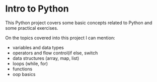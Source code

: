 # Intro to Python
<p> This Python project covers some basic concepts related to Python and some practical exercises. <br>
<p>On the topics covered into this project I can mention: <br>
<ul>
<li>variables and data types </li>
<li>operators and flow control(if else, switch</li>
<li>data structures (array, map, list)</li>
<li>loops (while, for)</li>
<li>functions</li>
<li>oop basics</li>
</ul>



